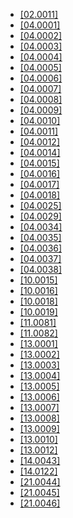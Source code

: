 - [[02.0011]](./corrections/02.0011.C.pdf)
- [[04.0001]](./corrections/04.0001.C.pdf)
- [[04.0002]](./corrections/04.0002.C.pdf)
- [[04.0003]](./corrections/04.0003.C.pdf)
- [[04.0004]](./corrections/04.0004.C.pdf)
- [[04.0005]](./corrections/04.0005.C.pdf)
- [[04.0006]](./corrections/04.0006.C.pdf)
- [[04.0007]](./corrections/04.0007.C.pdf)
- [[04.0008]](./corrections/04.0008.C.pdf)
- [[04.0009]](./corrections/04.0009.C.pdf)
- [[04.0010]](./corrections/04.0010.C.pdf)
- [[04.0011]](./corrections/04.0011.C.pdf)
- [[04.0012]](./corrections/04.0012.C.pdf)
- [[04.0014]](./corrections/04.0014.C.pdf)
- [[04.0015]](./corrections/04.0015.C.pdf)
- [[04.0016]](./corrections/04.0016.C.pdf)
- [[04.0017]](./corrections/04.0017.C.pdf)
- [[04.0018]](./corrections/04.0018.C.pdf)
- [[04.0025]](./corrections/04.0025.C.pdf)
- [[04.0029]](./corrections/04.0029.C.pdf)
- [[04.0034]](./corrections/04.0034.C.pdf)
- [[04.0035]](./corrections/04.0035.C.pdf)
- [[04.0036]](./corrections/04.0036.C.pdf)
- [[04.0037]](./corrections/04.0037.C.pdf)
- [[04.0038]](./corrections/04.0038.C.pdf)
- [[10.0015]](./corrections/10.0015.C.pdf)
- [[10.0016]](./corrections/10.0016.C.pdf)
- [[10.0018]](./corrections/10.0018.C.pdf)
- [[10.0019]](./corrections/10.0019.C.pdf)
- [[11.0081]](./corrections/11.0081.C.pdf)
- [[11.0082]](./corrections/11.0082.C.pdf)
- [[13.0001]](./corrections/13.0001.C.pdf)
- [[13.0002]](./corrections/13.0002.C.pdf)
- [[13.0003]](./corrections/13.0003.C.pdf)
- [[13.0004]](./corrections/13.0004.C.pdf)
- [[13.0005]](./corrections/13.0005.C.pdf)
- [[13.0006]](./corrections/13.0006.C.pdf)
- [[13.0007]](./corrections/13.0007.C.pdf)
- [[13.0008]](./corrections/13.0008.C.pdf)
- [[13.0009]](./corrections/13.0009.C.pdf)
- [[13.0010]](./corrections/13.0010.C.pdf)
- [[13.0012]](./corrections/13.0012.C.pdf)
- [[14.0043]](./corrections/14.0043.C.pdf)
- [[14.0122]](./corrections/14.0122.C.pdf)
- [[21.0044]](./corrections/21.0044.C.pdf)
- [[21.0045]](./corrections/21.0045.C.pdf)
- [[21.0046]](./corrections/21.0046.C.pdf)
